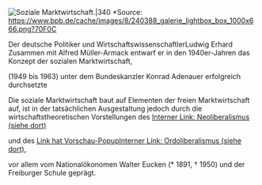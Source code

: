 ![Soziale Marktwirtschaft.|340](https://www.bpb.de/cache/images/8/240388_article_side.png?B35EF)
*Source:
https://www.bpb.de/cache/images/8/240388_galerie_lightbox_box_1000x666.png?70F0C

Der deutsche Politiker und WirtschaftswissenschaftlerLudwig Erhard Zusammen mit Alfred Müller-Armack entwarf er in den 1940er-Jahren das Konzept der sozialen Marktwirtschaft,

(1949 bis 1963) unter dem Bundeskanzler Konrad Adenauer erfolgreich durchsetzte

Die soziale Marktwirtschaft baut auf Elementen der freien Marktwirtschaft auf, ist in der tatsächlichen Ausgestaltung jedoch durch die wirtschaftstheoretischen Vorstellungen des [Interner Link: Neoliberalismus (siehe dort)](https://www.bpb.de/kurz-knapp/lexika/lexikon-der-wirtschaft/20176/neoliberalismus/)

und des [Link hat Vorschau-PopupInterner Link: Ordoliberalismus (siehe dort),](https://www.bpb.de/kurz-knapp/lexika/lexikon-der-wirtschaft/20234/ordoliberalismus/)

vor allem vom Nationalökonomen Walter Eucken (* 1891, † 1950) und der Freiburger Schule geprägt.